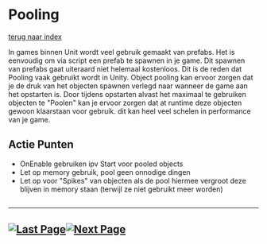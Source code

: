 # Pooling
[terug naar index](/Index.md)  

In games binnen Unit wordt veel gebruik gemaakt van prefabs. Het is eenvoudig om via script een prefab te spawnen in je game. Dit spawnen van prefabs gaat uiteraard niet helemaal kostenloos. 
Dit is de reden dat Pooling vaak gebruikt wordt in Unity. Object pooling kan ervoor zorgen dat je de druk van het objecten spawnen verlegd naar wanneer de game aan het opstarten is. 
Door tijdens opstarten alvast het maximaal te gebruiken objecten te "Poolen" kan je ervoor zorgen dat at runtime deze objecten gewoon klaarstaan voor gebruik. dit kan heel veel 
schelen in performance van je game.  

## Actie Punten
* OnEnable gebruiken ipv Start voor pooled objects
* Let op memory gebruik, pool geen onnodige dingen
* Let op voor "Spikes" van objecten als de pool hiermee vergroot deze blijven in memory staan (terwijl ze niet gebruikt meer worden)
##  

---
[![Last Page](https://i.imgur.com/Wr11iwl.png)](/Scripting/UnityUI.md)[![Next Page](https://i.imgur.com/nHLTAf1.png)](/Scripting/GarbageCollector.md)
---